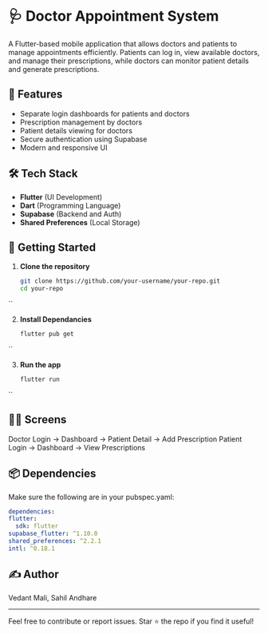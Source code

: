 # 🩺 Doctor Appointment System

A Flutter-based mobile application that allows doctors and patients to manage appointments efficiently. Patients can log in, view available doctors, and manage their prescriptions, while doctors can monitor patient details and generate prescriptions.

## 📱 Features

- Separate login dashboards for patients and doctors
- Prescription management by doctors
- Patient details viewing for doctors
- Secure authentication using Supabase
- Modern and responsive UI

## 🛠️ Tech Stack

- **Flutter** (UI Development)
- **Dart** (Programming Language)
- **Supabase** (Backend and Auth)
- **Shared Preferences** (Local Storage)

## 🚀 Getting Started

1. **Clone the repository**

   ```bash
   git clone https://github.com/your-username/your-repo.git
   cd your-repo
  ``

2. **Install Dependancies**

   ```bash
   flutter pub get
  ``

3. **Run the app**

   ```bash
   flutter run
  ``

## 👨‍⚕️ Screens

  Doctor Login → Dashboard → Patient Detail → Add Prescription
  Patient Login → Dashboard → View Prescriptions


## 📦 Dependencies
Make sure the following are in your pubspec.yaml:
  ```yaml
  dependencies:
  flutter:
    sdk: flutter
  supabase_flutter: ^1.10.0
  shared_preferences: ^2.2.1
  intl: ^0.18.1
```

## ✍️ Author
Vedant Mali,
Sahil Andhare

---
Feel free to contribute or report issues. Star ⭐ the repo if you find it useful!
